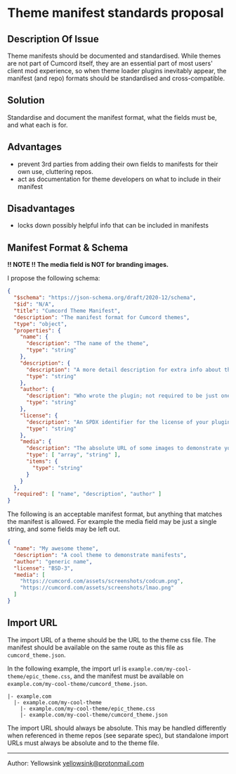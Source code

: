 # Theme manifest standards proposal

## Description Of Issue
Theme manifests should be documented and standardised. While themes are not part of Cumcord itself,
they are an essential part of most users' client mod experience,
so when theme loader plugins inevitably appear, the manifest (and repo) formats should be standardised and cross-compatible.

## Solution
Standardise and document the manifest format, what the fields must be, and what each is for.

## Advantages

 - prevent 3rd parties from adding their own fields to manifests for their own use, cluttering repos.
 - act as documentation for theme developers on what to include in their manifest

## Disadvantages
 - locks down possibly helpful info that can be included in manifests

## Manifest Format & Schema

**!! NOTE !! The media field is NOT for branding images.**

I propose the following schema:
```json
{
  "$schema": "https://json-schema.org/draft/2020-12/schema",
  "$id": "N/A",
  "title": "Cumcord Theme Manifest",
  "description": "The manifest format for Cumcord themes",
  "type": "object",
  "properties": {
    "name": {
      "description": "The name of the theme",
      "type": "string"
    },
    "description": {
      "description": "A more detail description for extra info about the theme",
      "type": "string"
    },
    "author": {
      "description": "Who wrote the plugin; not required to be just one person",
      "type": "string"
    },
    "license": {
      "description": "An SPDX identifier for the license of your plugin content",
      "type": "string"
    },
    "media": {
      "description": "The absolute URL of some images to demonstrate your theme. No branding.",
      "type": [ "array", "string" ],
      "items": {
        "type": "string"
      }
    }
  },
  "required": [ "name", "description", "author" ]
}
```

The following is an acceptable manifest format, but anything that matches the manifest is allowed.
For example the media field may be just a single string, and some fields may be left out.
```json
{
  "name": "My awesome theme",
  "description": "A cool theme to demonstrate manifests",
  "author": "generic name",
  "license": "BSD-3",
  "media": [
    "https://cumcord.com/assets/screenshots/codcum.png",
    "https://cumcord.com/assets/screenshots/lmao.png"
  ]
}

```

## Import URL

The import URL of a theme should be the URL to the theme css file.
The manifest should be available on the same route as this file as `cumcord_theme.json`.

In the following example, the import url is `example.com/my-cool-theme/epic_theme.css`,
and the manifest must be available on `example.com/my-cool-theme/cumcord_theme.json`.
```
|- example.com
  |- example.com/my-cool-theme
    |- example.com/my-cool-theme/epic_theme.css
    |- example.com/my-cool-theme/cumcord_theme.json
```

The import URL should always be absolute.
This may be handled differently when referenced in theme repos (see separate spec),
but standalone import URLs must always be absolute and to the theme file.

---

Author: Yellowsink <yellowsink@protonmail.com>
